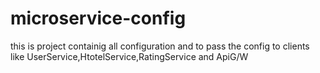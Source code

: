 # microservice-config
this is project containig all configuration and  to pass the config to clients like UserService,HtotelService,RatingService and ApiG/W
